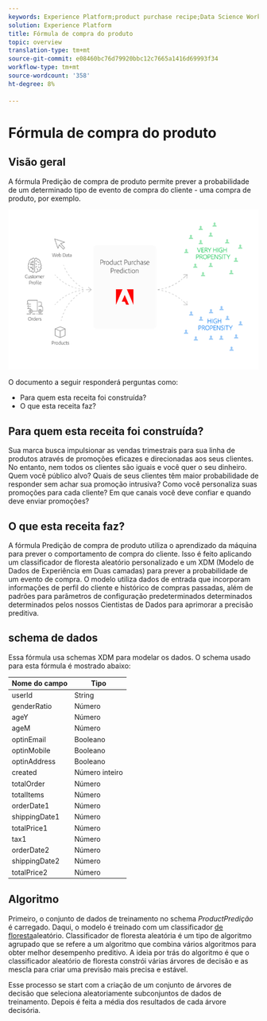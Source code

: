 ```yaml
---
keywords: Experience Platform;product purchase recipe;Data Science Workspace;popular topics
solution: Experience Platform
title: Fórmula de compra do produto
topic: overview
translation-type: tm+mt
source-git-commit: e08460bc76d79920bbc12c7665a1416d69993f34
workflow-type: tm+mt
source-wordcount: '358'
ht-degree: 8%

---
```



# Fórmula de compra do produto

## Visão geral

A fórmula Predição de compra de produto permite prever a probabilidade de um determinado tipo de evento de compra do cliente - uma compra de produto, por exemplo.

![](../images/pre-built-recipes/ppp_bigpicture.png)

O documento a seguir responderá perguntas como:
* Para quem esta receita foi construída?
* O que esta receita faz?

## Para quem esta receita foi construída?

Sua marca busca impulsionar as vendas trimestrais para sua linha de produtos através de promoções eficazes e direcionadas aos seus clientes. No entanto, nem todos os clientes são iguais e você quer o seu dinheiro. Quem você público alvo? Quais de seus clientes têm maior probabilidade de responder sem achar sua promoção intrusiva? Como você personaliza suas promoções para cada cliente? Em que canais você deve confiar e quando deve enviar promoções?

## O que esta receita faz?

A fórmula Predição de compra de produto utiliza o aprendizado da máquina para prever o comportamento de compra do cliente. Isso é feito aplicando um classificador de floresta aleatório personalizado e um XDM (Modelo de Dados de Experiência em Duas camadas) para prever a probabilidade de um evento de compra. O modelo utiliza dados de entrada que incorporam informações de perfil do cliente e histórico de compras passadas, além de padrões para parâmetros de configuração predeterminados determinados determinados pelos nossos Cientistas de Dados para aprimorar a precisão preditiva.

## schema de dados

Essa fórmula usa schemas [](../../xdm/home.md) XDM para modelar os dados. O schema usado para esta fórmula é mostrado abaixo:

| Nome do campo | Tipo |
--- | ---
| userId | String |
| genderRatio | Número |
| ageY | Número |
| ageM | Número |
| optinEmail | Booleano |
| optinMobile | Booleano |
| optinAddress | Booleano |
| created | Número inteiro |
| totalOrder | Número |
| totalItems | Número |
| orderDate1 | Número |
| shippingDate1 | Número |
| totalPrice1 | Número |
| tax1 | Número |
| orderDate2 | Número |
| shippingDate2 | Número |
| totalPrice2 | Número |


## Algoritmo

Primeiro, o conjunto de dados de treinamento no schema *ProductPredição* é carregado. Daqui, o modelo é treinado com um classificador [de floresta](https://scikit-learn.org/stable/modules/generated/sklearn.ensemble.RandomForestClassifier.html)aleatório. Classificador de floresta aleatória é um tipo de algoritmo agrupado que se refere a um algoritmo que combina vários algoritmos para obter melhor desempenho preditivo. A ideia por trás do algoritmo é que o classificador aleatório de floresta constrói várias árvores de decisão e as mescla para criar uma previsão mais precisa e estável.

Esse processo se start com a criação de um conjunto de árvores de decisão que seleciona aleatoriamente subconjuntos de dados de treinamento. Depois é feita a média dos resultados de cada árvore decisória.